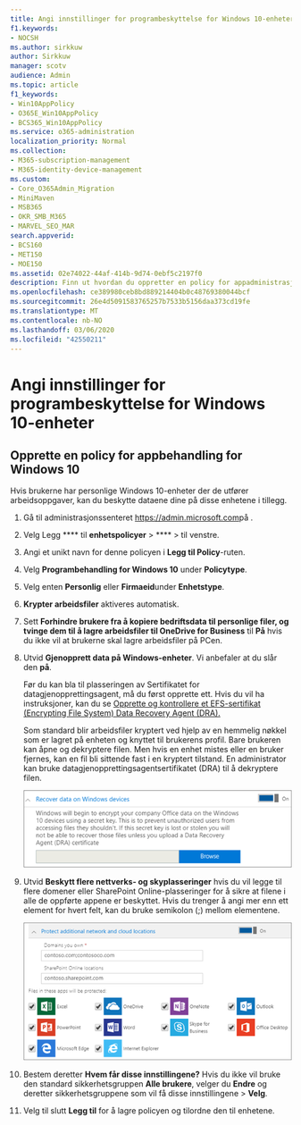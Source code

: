 ```yaml
---
title: Angi innstillinger for programbeskyttelse for Windows 10-enheter
f1.keywords:
- NOCSH
ms.author: sirkkuw
author: Sirkkuw
manager: scotv
audience: Admin
ms.topic: article
f1_keywords:
- Win10AppPolicy
- O365E_Win10AppPolicy
- BCS365_Win10AppPolicy
ms.service: o365-administration
localization_priority: Normal
ms.collection:
- M365-subscription-management
- M365-identity-device-management
ms.custom:
- Core_O365Admin_Migration
- MiniMaven
- MSB365
- OKR_SMB_M365
- MARVEL_SEO_MAR
search.appverid:
- BCS160
- MET150
- MOE150
ms.assetid: 02e74022-44af-414b-9d74-0ebf5c2197f0
description: Finn ut hvordan du oppretter en policy for appadministrasjon og beskytter arbeidsfiler på brukernes personlige Windows 10-enheter.
ms.openlocfilehash: ce389980ceb8bd889214404b0c48769380044bcf
ms.sourcegitcommit: 26e4d5091583765257b7533b5156daa373cd19fe
ms.translationtype: MT
ms.contentlocale: nb-NO
ms.lasthandoff: 03/06/2020
ms.locfileid: "42550211"
---
```

# <a name="set-application-protection-settings-for-windows-10-devices"></a>Angi innstillinger for programbeskyttelse for Windows 10-enheter

## <a name="create-an-app-management-policy-for-windows-10"></a>Opprette en policy for appbehandling for Windows 10

Hvis brukerne har personlige Windows 10-enheter der de utfører arbeidsoppgaver, kan du beskytte dataene dine på disse enhetene i tillegg.
  
1. Gå til administrasjonssenteret <a href="https://go.microsoft.com/fwlink/p/?linkid=837890" target="_blank">https://admin.microsoft.com</a>på . 
    
2. Velg Legg **** til **enhetspolicyer** \> **** \> til venstre.

3. Angi et unikt navn for denne policyen i **Legg til Policy**-ruten. 
    
4. Velg **Programbehandling for Windows 10** under **Policytype**.
    
5. Velg enten **Personlig** eller **Firmaeid**under **Enhetstype**.
    
6. **Krypter arbeidsfiler** aktiveres automatisk. 
    
7. Sett **Forhindre brukere fra å kopiere bedriftsdata til personlige filer, og tvinge dem til å lagre arbeidsfiler til OneDrive for Business** til **På** hvis du ikke vil at brukerne skal lagre arbeidsfiler på PCen. 
    
9. Utvid **Gjenopprett data på Windows-enheter**. Vi anbefaler at du slår den **på**.
    
    Før du kan bla til plasseringen av Sertifikatet for datagjenopprettingsagent, må du først opprette ett. Hvis du vil ha instruksjoner, kan du se [Opprette og kontrollere et EFS-sertifikat (Encrypting File System) Data Recovery Agent (DRA).](https://go.microsoft.com/fwlink/p/?linkid=853700)
    
    Som standard blir arbeidsfiler kryptert ved hjelp av en hemmelig nøkkel som er lagret på enheten og knyttet til brukerens profil. Bare brukeren kan åpne og dekryptere filen. Men hvis en enhet mistes eller en bruker fjernes, kan en fil bli sittende fast i en kryptert tilstand. En administrator kan bruke datagjenopprettingsagentsertifikatet (DRA) til å dekryptere filen.
    
    ![Browse to Data Recovery Agent certificate.](../media/7d7d664f-b72f-4293-a3e7-d0fa7371366c.png)
  
10. Utvid **Beskytt flere nettverks- og skyplasseringer** hvis du vil legge til flere domener eller SharePoint Online-plasseringer for å sikre at filene i alle de oppførte appene er beskyttet. Hvis du trenger å angi mer enn ett element for hvert felt, kan du bruke semikolon (;) mellom elementene.
    
    ![Expand Protect additional network and cloud locations, and enter domains or SharePoint Online sites you own.](../media/7afaa0c7-ba53-456d-8c61-312c45e09625.png)
  
11. Bestem deretter **Hvem får disse innstillingene?** Hvis du ikke vil bruke den standard sikkerhetsgruppen **Alle brukere**, velger du **Endre** og deretter sikkerhetsgruppene som vil få disse innstillingene \> **Velg**.
    
12. Velg til slutt **Legg til** for å lagre policyen og tilordne den til enhetene. 

